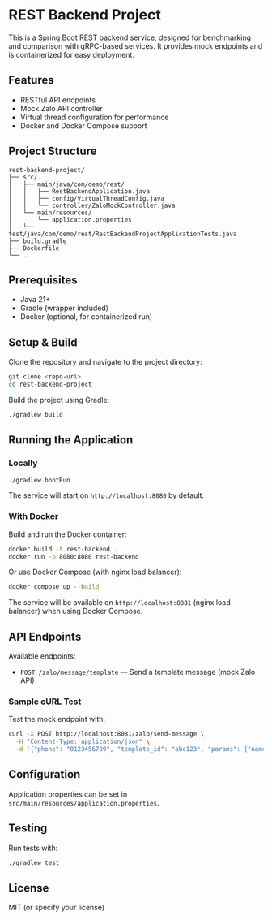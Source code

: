 # REST Backend Project

This is a Spring Boot REST backend service, designed for benchmarking and comparison with gRPC-based services. It provides mock endpoints and is containerized for easy deployment.

## Features
- RESTful API endpoints
- Mock Zalo API controller
- Virtual thread configuration for performance
- Docker and Docker Compose support

## Project Structure
```
rest-backend-project/
├── src/
│   ├── main/java/com/demo/rest/
│   │   ├── RestBackendApplication.java
│   │   ├── config/VirtualThreadConfig.java
│   │   └── controller/ZaloMockController.java
│   └── main/resources/
│       └── application.properties
│   └── test/java/com/demo/rest/RestBackendProjectApplicationTests.java
├── build.gradle
├── Dockerfile
└── ...
```

## Prerequisites
- Java 21+
- Gradle (wrapper included)
- Docker (optional, for containerized run)

## Setup & Build

Clone the repository and navigate to the project directory:

```sh
git clone <repo-url>
cd rest-backend-project
```

Build the project using Gradle:

```sh
./gradlew build
```

## Running the Application

### Locally

```sh
./gradlew bootRun
```

The service will start on `http://localhost:8080` by default.

### With Docker

Build and run the Docker container:

```sh
docker build -t rest-backend .
docker run -p 8080:8080 rest-backend
```

Or use Docker Compose (with nginx load balancer):

```sh
docker compose up --build
```

The service will be available on `http://localhost:8081` (nginx load balancer) when using Docker Compose.

## API Endpoints

Available endpoints:

- `POST /zalo/message/template` — Send a template message (mock Zalo API)

### Sample cURL Test

Test the mock endpoint with:

```sh
curl -X POST http://localhost:8081/zalo/send-message \
  -H "Content-Type: application/json" \
  -d '{"phone": "0123456789", "template_id": "abc123", "params": {"name": "John"}}'
```

## Configuration

Application properties can be set in `src/main/resources/application.properties`.

## Testing

Run tests with:

```sh
./gradlew test
```

## License

MIT (or specify your license)
